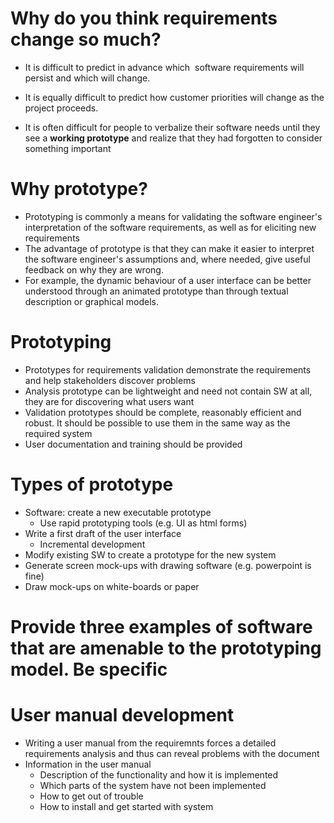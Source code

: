 # Why do you think requirements change so much?

- It is difficult to predict in advance which  software requirements will persist and which will change.

- It is equally difficult to predict how customer priorities will change as the project proceeds.

- It is often difficult for people to verbalize their software needs until they see a **working prototype** and realize that they had forgotten to consider something important

# Why prototype?

- Prototyping is commonly a means for validating the software engineer's interpretation of the software requirements, as well as for eliciting new requirements
- The advantage of prototype is that they can make it easier to interpret the software engineer's assumptions and, where needed, give useful feedback on why they are wrong.
- For example, the dynamic behaviour of a user interface can be better understood through an animated prototype than through textual description or graphical models.

# Prototyping

- Prototypes for requirements validation demonstrate the requirements and help stakeholders discover problems
- Analysis prototype can be lightweight and need not contain SW at all, they are for discovering what users want
- Validation prototypes should be complete, reasonably efficient and robust. It should be possible to use them in the same way as the required system
- User documentation and training should be provided

# Types of prototype

- Software: create a new executable prototype
  - Use rapid prototyping tools (e.g. UI as html forms)
- Write a first draft of the user interface
  - Incremental development
- Modify existing SW to create a prototype for the new system
- Generate screen mock-ups with drawing software (e.g. powerpoint is fine)
- Draw mock-ups on white-boards or paper

# Provide three examples of software that are amenable to the prototyping model. Be specific

# User manual development

- Writing a user manual from the requiremnts forces a detailed requirements analysis and thus can reveal problems with the document
- Information in the user manual
  - Description of the functionality and how it is implemented
  - Which parts of the system have not been implemented
  - How to get out of trouble
  - How to install and get started with system

